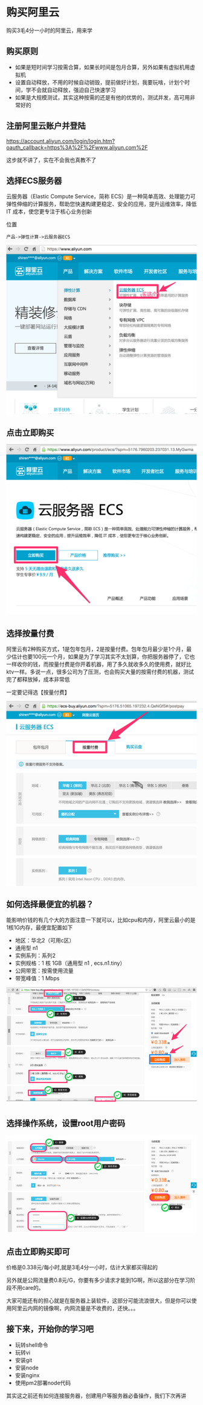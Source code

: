 # 购买阿里云

购买3毛4分一小时的阿里云，用来学

## 购买原则

- 如果是短时间学习按需合算，如果长时间是包月合算，另外如果有虚拟机用虚拟机
- 设置自动释放，不用的时候自动销毁，提前做好计划，我要玩啥，计划个时间，学不会就自动释放，强迫自己快速学习
- 如果是大规模测试，其实这种按需的还是有他的优势的，测试并发，高可用非常好的

## 注册阿里云账户并登陆

https://account.aliyun.com/login/login.htm?oauth_callback=https%3A%2F%2Fwww.aliyun.com%2F

这步就不讲了，实在不会我也真教不了

## 选择ECS服务器

云服务器（Elastic Compute Service，简称 ECS）是一种简单高效、处理能力可弹性伸缩的计算服务，帮助您快速构建更稳定、安全的应用，提升运维效率，降低 IT 成本，使您更专注于核心业务创新


位置

    产品->弹性计算->云服务器ECS

![](img/1.png)

## 点击立即购买

![](img/2.png)

## 选择按量付费

阿里云有2种购买方式，1是包年包月，2是按量付费。包年包月最少是1个月，最少估计也要100元一个月，如果是为了学习其实不太划算，你把服务器停了，它也一样收你的钱，而按量付费是你开着机器，用了多久就收多久的使用费，就好比ktv一样。多说一点，很多公司为了压测，也会购买大量的按需付费的机器，测试完了都释放掉，成本非常低

一定要记得选【按量付费】

![](img/3.png)

## 如何选择最便宜的机器？

能影响价钱的有几个大的方面注意一下就可以，比如cpu和内存，阿里云最小的是1核1G内存，最便宜配置如下

- 地区：华北2（可用c区）
- 通用型 n1
- 实例系列：系列2
- 实例规格：1 核 1GB（通用型 n1 , ecs.n1.tiny）
- 公网带宽：按需使用流量
- 带宽峰值：1 Mbps

![4](img/4.png)

## 选择操作系统，设置root用户密码

![4](img/5.png)

## 点击立即购买即可

价格是0.338元/每小时,就是3毛4分一小时，估计大家都买得起的

另外就是公网流量费0.8元/G，你要有多少请求才能到1G啊，所以这部分在学习阶段不用care的。

大家可能还有的担心就是在服务器上装软件，这部分可能流浪很大，但是你可以使用阿里云内网的镜像啊，内网流量是不收费的，还快。。。

## 接下来，开始你的学习吧

- 玩转shell命令
- 玩转vi
- 安装git
- 安装node
- 安装nginx
- 使用pm2部署node代码

其实这之前还有如何连接服务器，创建用户等服务器必备操作，我们下次再讲

